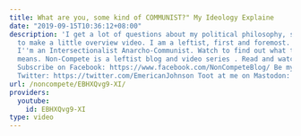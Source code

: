 ```yaml
---
title: What are you, some kind of COMMUNIST?" My Ideology Explaine
date: "2019-09-15T10:36:12+08:00"
description: 'I get a lot of questions about my political philosophy, so I decided
  to make a little overview video. I am a leftist, first and foremost. More specifically,
  I''m an Intersectionalist Anarcho-Communist. Watch to find out what the heck that
  means. Non-Compete is a leftist blog and video series . Read and watch more at http://www.non-compete.com
  Subscribe on Facebook: https://www.facebook.com/NonCompeteBlog/ Be my comrade on
  Twitter: https://twitter.com/EmericanJohnson Toot at me on Mastodon: https://mastodon.social/@emerican'
url: /noncompete/EBHXQvg9-XI/
providers:
  youtube:
    id: EBHXQvg9-XI
type: video
---
```

